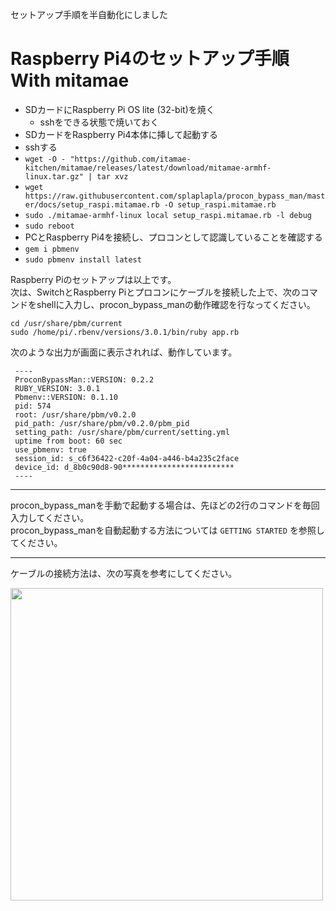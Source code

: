 セットアップ手順を半自動化にしました

# Raspberry Pi4のセットアップ手順 With mitamae
* SDカードにRaspberry Pi OS lite (32-bit)を焼く
    * sshをできる状態で焼いておく
* SDカードをRaspberry Pi4本体に挿して起動する
* sshする
* `wget -O - "https://github.com/itamae-kitchen/mitamae/releases/latest/download/mitamae-armhf-linux.tar.gz" | tar xvz`
* `wget https://raw.githubusercontent.com/splaplapla/procon_bypass_man/master/docs/setup_raspi.mitamae.rb -O setup_raspi.mitamae.rb`
* `sudo ./mitamae-armhf-linux local setup_raspi.mitamae.rb -l debug`
* `sudo reboot`
* PCとRaspberry Pi4を接続し、プロコンとして認識していることを確認する
* `gem i pbmenv`
* `sudo pbmenv install latest`

Raspberry Piのセットアップは以上です。  
次は、SwitchとRaspberry Piとプロコンにケーブルを接続した上で、次のコマンドをshellに入力し、procon_bypass_manの動作確認を行なってください。  

```shell
cd /usr/share/pbm/current
sudo /home/pi/.rbenv/versions/3.0.1/bin/ruby app.rb
```

次のような出力が画面に表示されれば、動作しています。

```
 ----
 ProconBypassMan::VERSION: 0.2.2
 RUBY_VERSION: 3.0.1
 Pbmenv::VERSION: 0.1.10
 pid: 574
 root: /usr/share/pbm/v0.2.0
 pid_path: /usr/share/pbm/v0.2.0/pbm_pid
 setting_path: /usr/share/pbm/current/setting.yml
 uptime from boot: 60 sec
 use_pbmenv: true
 session_id: s_c6f36422-c20f-4a04-a446-b4a235c2face
 device_id: d_8b0c90d8-90*************************
 ----
```

<hr>
  
procon_bypass_manを手動で起動する場合は、先ほどの2行のコマンドを毎回入力してください。  
procon_bypass_manを自動起動する方法については `GETTING STARTED` を参照してください。

<hr>
  

ケーブルの接続方法は、次の写真を参考にしてください。

<img src="https://user-images.githubusercontent.com/1664497/151661582-3a1e8ce9-6c38-4754-8075-7a4453b3109a.jpg" width="500px">

<!--
## 上記手順の動作確認方法
* 使えそうなイメージ
  * navikey/raspbian-bullseye
  * balenalib/raspberry-pi

```shell
docker run -it --rm --name my-running-app2 navikey/raspbian-bullseye bash
```

### 準備
* docker runするとrootなのでpiでログインする

```shell
useradd -m --uid 1000 --groups sudo pi
echo pi:pi | chpasswd
su pi
cd ~ && sudo ls
```

### mitamaeスクリプトを実行する

```
wget -O - "https://github.com/itamae-kitchen/mitamae/releases/latest/download/mitamae-armhf-linux.tar.gz" | tar xvz
wget https://raw.githubusercontent.com/splaplapla/procon_bypass_man/master/docs/setup_raspi.mitamae.rb -O setup_raspi.mitamae.rb
sudo ./mitamae-armhf-linux local setup_raspi.mitamae.rb -l debug
```

実行に成功したら以下を確認する

* /home/pi/.rbenv/verions に ruby3.0.1がインストールしていること
* /etc/modules に指定の文字列があること
* /boot/config.txt に指定の文字列があること
* /usr/share/pbm/shared/add_procon_gadget.sh が存在していること

-->
